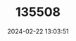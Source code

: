 ---
title: "135508"
category: "Barbatula sturanyi"
draft: false
date: 2024-02-22 13:03:51
languages:
  English: ["Ohrid Stone Loach"]
---